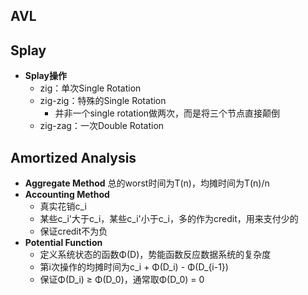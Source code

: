 ## AVL

## Splay
- **Splay操作**
    - zig：单次Single Rotation
    - zig-zig：特殊的Single Rotation
        - 并非一个single rotation做两次，而是将三个节点直接颠倒
    - zig-zag：一次Double Rotation

## Amortized Analysis
- **Aggregate Method**
    总的worst时间为T(n)，均摊时间为T(n)/n
- **Accounting Method**
    - 真实花销c_i
    - 某些c_i'大于c_i，某些c_i'小于c_i，多的作为credit，用来支付少的
    - 保证credit不为负
- **Potential Function**
    - 定义系统状态的函数Φ(D)，势能函数反应数据系统的复杂度
    - 第i次操作的均摊时间为c_i + Φ(D_i) - Φ(D_{i-1})
    - 保证Φ(D_i) ≥ Φ(D_0)，通常取Φ(D_0) = 0
